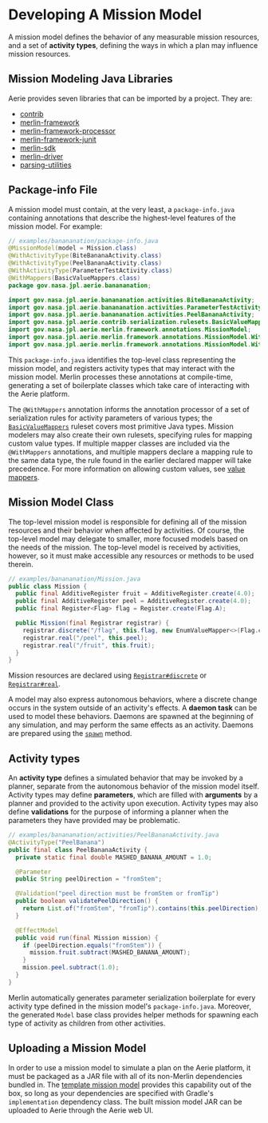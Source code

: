 # Developing A Mission Model
A mission model defines the behavior of any measurable mission resources, and a set of **activity types**, defining the ways in which a plan may influence mission resources. 

## Mission Modeling Java Libraries

Aerie provides seven libraries that can be imported by a project. They are:
* [contrib](https://github.com/NASA-AMMOS/aerie/packages/1171107)
* [merlin-framework](https://github.com/NASA-AMMOS/aerie/packages/1171109)
* [merlin-framework-processor](https://github.com/NASA-AMMOS/aerie/packages/1171111)
* [merlin-framework-junit](https://github.com/NASA-AMMOS/aerie/packages/1171110)
* [merlin-sdk](https://github.com/NASA-AMMOS/aerie/packages/1171112)
* [merlin-driver](https://github.com/NASA-AMMOS/aerie/packages/1171108)
* [parsing-utilities](https://github.com/NASA-AMMOS/aerie/packages/1171113)

## Package-info File
A mission model must contain, at the very least, a `package-info.java` containing annotations that describe the highest-level features of the mission model. For example:

```java
// examples/banananation/package-info.java
@MissionModel(model = Mission.class)
@WithActivityType(BiteBananaActivity.class)
@WithActivityType(PeelBananaActivity.class)
@WithActivityType(ParameterTestActivity.class)
@WithMappers(BasicValueMappers.class)
package gov.nasa.jpl.aerie.banananation;

import gov.nasa.jpl.aerie.banananation.activities.BiteBananaActivity;
import gov.nasa.jpl.aerie.banananation.activities.ParameterTestActivity;
import gov.nasa.jpl.aerie.banananation.activities.PeelBananaActivity;
import gov.nasa.jpl.aerie.contrib.serialization.rulesets.BasicValueMappers;
import gov.nasa.jpl.aerie.merlin.framework.annotations.MissionModel;
import gov.nasa.jpl.aerie.merlin.framework.annotations.MissionModel.WithActivityType;
import gov.nasa.jpl.aerie.merlin.framework.annotations.MissionModel.WithMappers;
```

This `package-info.java` identifies the top-level class representing the mission model, and registers activity types that may interact with the mission model. Merlin processes these annotations at compile-time, generating a set of boilerplate classes which take care of interacting with the Aerie platform.

The `@WithMappers` annotation informs the annotation processor of a set of serialization rules for activity 
parameters of various types; the [`BasicValueMappers`](https://github.com/NASA-AMMOS/aerie/blob/develop/contrib/src/main/java/gov/nasa/jpl/aerie/contrib/serialization/rulesets/BasicValueMappers.java) 
ruleset covers most primitive Java types. Mission modelers may also create their own rulesets, specifying 
rules for mapping custom value types. If multiple mapper classes are included via the `@WithMappers` annotations,
and multiple mappers declare a mapping rule to the same data type, the rule found in the earlier declared mapper 
will take precedence. For more information on allowing custom values, see [value mappers](activity-mappers.md#value-mappers).


## Mission Model Class
The top-level mission model is responsible for defining all of the mission resources and their behavior when 
affected by activities. Of course, the top-level model may delegate to smaller, more focused models based 
on the needs of the mission. The top-level model is received by activities, however, so it must make accessible
any resources or methods to be used therein.

```java
// examples/banananation/Mission.java
public class Mission {
  public final AdditiveRegister fruit = AdditiveRegister.create(4.0);
  public final AdditiveRegister peel = AdditiveRegister.create(4.0);
  public final Register<Flag> flag = Register.create(Flag.A);

  public Mission(final Registrar registrar) {
    registrar.discrete("/flag", this.flag, new EnumValueMapper<>(Flag.class));
    registrar.real("/peel", this.peel);
    registrar.real("/fruit", this.fruit);
  }
}
```

Mission resources are declared using [`Registrar#discrete`](https://github.jpl.nasa.gov/pages/Aerie/aerie/latest/javadoc/framework/gov/nasa/jpl/aerie/merlin/framework/Registrar.html#discrete(java.lang.String,gov.nasa.jpl.aerie.merlin.framework.Resource,gov.nasa.jpl.aerie.merlin.protocol.ValueMapper)) or [`Registrar#real`](https://github.jpl.nasa.gov/pages/Aerie/aerie/latest/javadoc/framework/gov/nasa/jpl/aerie/merlin/framework/Registrar.html#real(java.lang.String,gov.nasa.jpl.aerie.merlin.framework.Resource)).

A model may also express autonomous behaviors, where a discrete change occurs in the system outside of an 
activity's effects. A **daemon task** can be used to model these behaviors. Daemons are spawned at the 
beginning of any simulation, and may perform the same effects as an activity. Daemons are prepared using 
the [`spawn`](https://github.jpl.nasa.gov/pages/Aerie/aerie/latest/javadoc/framework/gov/nasa/jpl/aerie/merlin/framework/ModelActions.html#spawn(java.lang.Runnable)) method.

## Activity types
An **activity type** defines a simulated behavior that may be invoked by a planner, separate from the 
autonomous behavior of the mission model itself. Activity types may define **parameters**, which are 
filled with **arguments** by a planner and provided to the activity upon execution. Activity types may 
also define **validations** for the purpose of informing a planner when the parameters they have 
provided may be problematic.

```java
// examples/banananation/activities/PeelBananaActivity.java
@ActivityType("PeelBanana")
public final class PeelBananaActivity {
  private static final double MASHED_BANANA_AMOUNT = 1.0;

  @Parameter
  public String peelDirection = "fromStem";

  @Validation("peel direction must be fromStem or fromTip")
  public boolean validatePeelDirection() {
    return List.of("fromStem", "fromTip").contains(this.peelDirection);
  }

  @EffectModel
  public void run(final Mission mission) {
    if (peelDirection.equals("fromStem")) {
      mission.fruit.subtract(MASHED_BANANA_AMOUNT);
    }
    mission.peel.subtract(1.0);
  }
}
```

Merlin automatically generates parameter serialization boilerplate for every activity type defined in 
the mission model's `package-info.java`. Moreover, the generated `Model` base class provides helper 
methods for spawning each type of activity as children from other activities.

## Uploading a Mission Model
In order to use a mission model to simulate a plan on the Aerie platform, it must be packaged as a 
JAR file with all of its non-Merlin dependencies bundled in. The [template mission model](https://github.com/NASA-AMMOS/mission-model-template) 
provides this capability out of the box, so long as your dependencies are specified 
with Gradle's `implementation` dependency class. The built mission model JAR can be uploaded to 
Aerie through the Aerie web UI.
